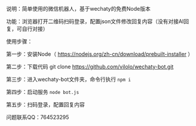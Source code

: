 说明：简单使用的微信机器人，基于wechaty的免费Node版本

功能：浏览器打开二维码扫码登录，配置json文件修改回复内容（没有对接AI回复，可自行对接）

使用步骤：

第一步：安装Node（ https://nodejs.org/zh-cn/download/prebuilt-installer ）

第二步：下载代码 git clone https://github.com/vilolo/wechaty-bot.git

第三步：进入wechaty-bot文件夹，命令行执行  `npm i`

第四步：启动服务 `node bot.js`

第五步：扫码登录，配置回复内容

问题联系QQ：764523295
